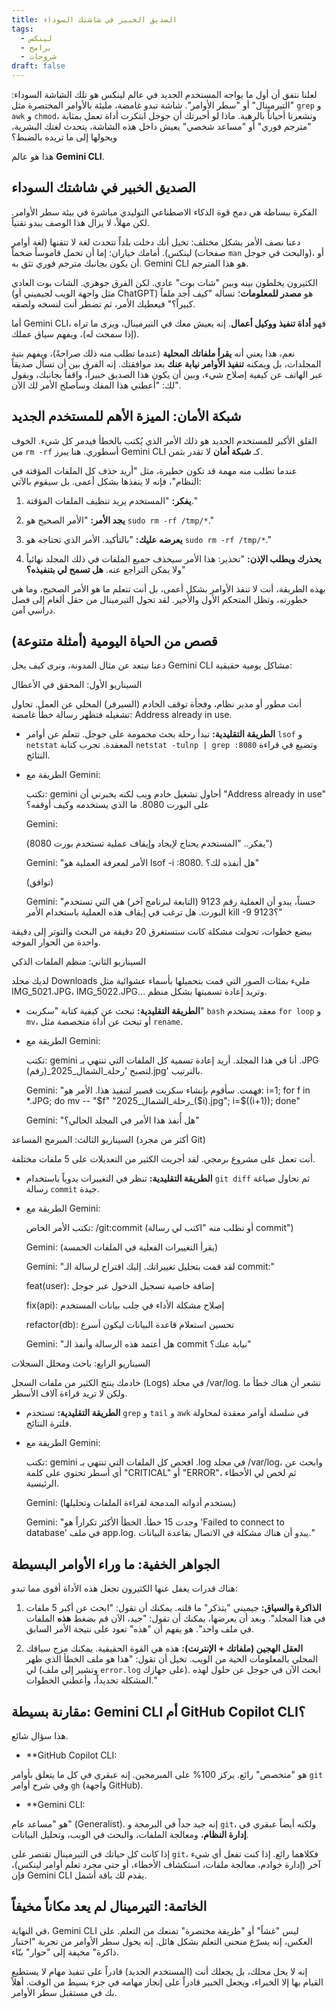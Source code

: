 ```yaml
---
title: الصديق الخبير في شاشتك السوداء
tags:
  - لينكس
  - برامح
  - شروحات
draft: false
---
```



لعلنا نتفق أن أول ما يواجه المستخدم الجديد في عالم لينكس هو تلك الشاشة السوداء: "التيرمينال" أو "سطر الأوامر". شاشة تبدو غامضة، مليئة بالأوامر المختصرة مثل `grep` و `awk` و `chmod`، وتشعرنا أحياناً بالرهبة. ماذا لو أخبرتك أن جوجل ابتكرت أداة تعمل بمثابة "مترجم فوري" أو "مساعد شخصي" يعيش داخل هذه الشاشة، يتحدث لغتك البشرية، ويحولها إلى ما تريده بالضبط؟

هذا هو عالم **Gemini CLI**.

## الصديق الخبير في شاشتك السوداء

الفكرة ببساطة هي دمج قوة الذكاء الاصطناعي التوليدي مباشرة في بيئة سطر الأوامر. لكن مهلاً، لا يزال هذا الوصف يبدو تقنياً.

دعنا نصف الأمر بشكل مختلف: تخيل أنك دخلت بلداً تتحدث لغة لا تتقنها (لغة أوامر لينكس). أمامك خياران: إما أن تحمل قاموساً ضخماً (صفحات `man` والبحث في جوجل)، أو أن يكون بجانبك مترجم فوري تثق به. Gemini CLI هو هذا المترجم.

الكثيرون يخلطون بينه وبين "شات بوت" عادي. لكن الفرق جوهري. الشات بوت العادي (مثل واجهة الويب لجيميني أو ChatGPT) هو **مصدر للمعلومات**؛ تسأله "كيف أجد ملفاً كبيراً؟" فيعطيك الأمر، ثم تضطر أنت لنسخه ولصقه.

أما Gemini CLI، فهو **أداة تنفيذ ووكيل أعمال**. إنه يعيش معك في التيرمينال، ويرى ما تراه (إذا سمحت له)، ويفهم سياق عملك.

نعم، هذا يعني أنه **يقرأ ملفاتك المحلية** (عندما تطلب منه ذلك صراحةً)، ويفهم بنية المجلدات، بل ويمكنه **تنفيذ الأوامر نيابة عنك** بعد موافقتك. إنه الفرق بين أن تسأل صديقاً عبر الهاتف عن كيفية إصلاح شيء، وبين أن يكون هذا الصديق خبيراً، واقفاً بجانبك، ويقول لك: "أعطني هذا المفك وسأصلح الأمر لك الآن".

## شبكة الأمان: الميزة الأهم للمستخدم الجديد

القلق الأكبر للمستخدم الجديد هو ذلك الأمر الذي يُكتب بالخطأ فيدمر كل شيء. الخوف من `rm -rf` أسطوري. هنا يبرز Gemini CLI كـ **شبكة أمان** لا تقدر بثمن.

عندما تطلب منه مهمة قد تكون خطيرة، مثل "أريد حذف كل الملفات المؤقتة في النظام"، فإنه لا ينفذها بشكل أعمى. بل سيقوم بالآتي:

1. **يفكر:** "المستخدم يريد تنظيف الملفات المؤقتة."
    
2. **يجد الأمر:** "الأمر الصحيح هو `sudo rm -rf /tmp/*`."
    
3. **يعرضه عليك:** "بالتأكيد. الأمر الذي تحتاجه هو `sudo rm -rf /tmp/*`."
    
4. **يحذرك ويطلب الإذن:** "تحذير: هذا الأمر سيحذف جميع الملفات في ذلك المجلد نهائياً ولا يمكن التراجع عنه. **هل تسمح لي بتنفيذه؟**"
    

بهذه الطريقة، أنت لا تنفذ الأوامر بشكل أعمى، بل أنت تتعلم ما هو الأمر الصحيح، وما هي خطورته، وتظل المتحكم الأول والأخير. لقد تحول التيرمينال من حقل ألغام إلى فصل دراسي آمن.

## قصص من الحياة اليومية (أمثلة متنوعة)

دعنا نبتعد عن مثال المدونة، ونرى كيف يحل Gemini CLI مشاكل يومية حقيقية:

السيناريو الأول: المحقق في الأعطال

أنت مطور أو مدير نظام، وفجأة توقف الخادم (السيرفر) المحلي عن العمل. تحاول تشغيله فتظهر رسالة خطأ غامضة: Address already in use.

- **الطريقة التقليدية:** تبدأ رحلة بحث محمومة على جوجل. تتعلم عن أوامر `lsof` و `netstat` المعقدة. تجرب كتابة `netstat -tulnp | grep :8080` وتضيع في قراءة النتائج.
    
- الطريقة مع Gemini:
    
    تكتب: gemini أحاول تشغيل خادم ويب لكنه يخبرني أن "Address already in use" على البورت 8080. ما الذي يستخدمه وكيف أوقفه؟
    
    Gemini:
    
     (يفكر.. "المستخدم يحتاج لإيجاد وإيقاف عملية تستخدم بورت 8080")
    
    Gemini:
     "الأمر لمعرفة العملية هو lsof -i :8080. هل أنفذه لك؟"
    
    (توافق)
    
    Gemini: 
    "حسناً، يبدو أن العملية رقم 9123 (التابعة لبرنامج آخر) هي التي تستخدم البورت. هل ترغب في إيقاف هذه العملية باستخدام الأمر kill -9 9123؟"
    

ببضع خطوات، تحولت مشكلة كانت ستستغرق 20 دقيقة من البحث والتوتر إلى دقيقة واحدة من الحوار الموجه.

السيناريو الثاني: منظم الملفات الذكي

لديك مجلد Downloads مليء بمئات الصور التي قمت بتحميلها بأسماء عشوائية مثل IMG_5021.JPG، IMG_5022.JPG... وتريد إعادة تسميتها بشكل منظم.

- **الطريقة التقليدية:** تبحث عن كيفية كتابة "سكربت" `bash` معقد يستخدم `for loop` و `mv`، أو تبحث عن أداة متخصصة مثل `rename`.
    
- الطريقة مع Gemini:
    
    تكتب: gemini أنا في هذا المجلد. أريد إعادة تسمية كل الملفات التي تنتهي بـ .JPG لتصبح 'رحلة_الشمال_2025_(رقم).jpg' بالترتيب.
    
    Gemini: 
    "فهمت. سأقوم بإنشاء سكربت قصير لتنفيذ هذا. الأمر هو: i=1; for f in *.JPG; do mv -- "$f" "رحلة_الشمال_2025_($i).jpg"; i=$((i+1)); done"
    
    Gemini:
     "هل أُنفذ هذا الأمر في المجلد الحالي؟"
    

السيناريو الثالث: المبرمج المساعد (أكثر من مجرد Git)

أنت تعمل على مشروع برمجي. لقد أجريت الكثير من التعديلات على 5 ملفات مختلفة.

- **الطريقة التقليدية:** تنظر في التغييرات يدوياً باستخدام `git diff` ثم تحاول صياغة رسالة `commit` جيدة.
    
- الطريقة مع Gemini:
    
    تكتب الأمر الخاص: /git:commit (أو تطلب منه "اكتب لي رسالة commit")
    
    Gemini: (يقرأ التغييرات الفعلية في الملفات الخمسة)
    
    Gemini: 
    "لقد قمت بتحليل تغييراتك. إليك اقتراح لرسالة الـ commit:"
    
    feat(user):
     إضافة خاصية تسجيل الدخول عبر جوجل
    
    fix(api):
     إصلاح مشكلة الأداء في جلب بيانات المستخدم
    
    refactor(db): 
    تحسين استعلام قاعدة البيانات ليكون أسرع
    
    Gemini:
     "هل أعتمد هذه الرسالة وأنفذ الـ commit نيابة عنك؟"
    

السيناريو الرابع: باحث ومحلل السجلات

خادمك ينتج الكثير من ملفات السجل (Logs) في مجلد /var/log. تشعر أن هناك خطأ ما ولكن لا تريد قراءة آلاف الأسطر.

- **الطريقة التقليدية:** تستخدم `grep` و `tail` و `awk` في سلسلة أوامر معقدة لمحاولة فلترة النتائج.
    
- الطريقة مع Gemini:
    
    تكتب: gemini افحص كل الملفات التي تنتهي بـ .log في مجلد /var/log، وابحث عن أي أسطر تحتوي على كلمة "CRITICAL" أو "ERROR"، ثم لخص لي الأخطاء الرئيسية.
    
    Gemini: (يستخدم أدواته المدمجة لقراءة الملفات وتحليلها)
    
    Gemini: 
    "وجدت 15 خطأ. الخطأ الأكثر تكراراً هو 'Failed to connect to database' في ملف app.log. يبدو أن هناك مشكلة في الاتصال بقاعدة البيانات."
    

## الجواهر الخفية: ما وراء الأوامر البسيطة

هناك قدرات يغفل عنها الكثيرون تجعل هذه الأداة أقوى مما تبدو:

1. **الذاكرة والسياق:** جيميني "يتذكر" ما قلته. يمكنك أن تقول: "ابحث عن أكبر 5 ملفات في هذا المجلد". وبعد أن يعرضها، يمكنك أن تقول: "جيد، الآن قم بضغط **هذه** الملفات في ملف واحد". هو يفهم أن "هذه" تعود على نتيجة الأمر السابق.
    
2. **العقل الهجين (ملفاتك + الإنترنت):** هذه هي القوة الحقيقية. يمكنك مزج سياقك المحلي بالمعلومات الحية من الويب. تخيل أن تقول: "هذا هو ملف الخطأ الذي ظهر لي (وتشير إلى ملف `error.log` على جهازك). ابحث الآن في جوجل عن حلول لهذه المشكلة تحديداً، وأعطني الخطوات."
    

## مقارنة بسيطة: Gemini CLI أم GitHub Copilot CLI؟

هذا سؤال شائع.

- **GitHub Copilot CLI:

هو "متخصص" رائع. يركز 100% على المبرمجين. إنه عبقري في كل ما يتعلق بأوامر `git` وفي شرح أوامر `gh` (واجهة GitHub).
    
- **Gemini CLI:

هو "مساعد عام" (Generalist). إنه جيد جداً في البرمجة و `git`، ولكنه أيضاً عبقري في **إدارة النظام**، ومعالجة الملفات، والبحث في الويب، وتحليل البيانات.
    

إذا كانت كل حياتك في التيرمينال تقتصر على `git`، فكلاهما رائع. إذا كنت تفعل أي شيء آخر (إدارة خوادم، معالجة ملفات، استكشاف الأخطاء، أو حتى مجرد تعلم أوامر لينكس)، فإن Gemini CLI يقدم لك باقة أشمل.

## الخاتمة: التيرمينال لم يعد مكاناً مخيفاً

في النهاية، Gemini CLI ليس "غشاً" أو "طريقة مختصرة" تمنعك من التعلم. على العكس، إنه يسرّع منحنى التعلم بشكل هائل. إنه يحول سطر الأوامر من تجربة "اختبار ذاكرة" مخيفة إلى "حوار" بنّاء.

إنه لا يحل محلك، بل يجعلك أنت (المستخدم الجديد) قادراً على تنفيذ مهام لا يستطيع القيام بها إلا الخبراء، ويجعل الخبير قادراً على إنجاز مهامه في جزء بسيط من الوقت. أهلاً بك في مستقبل سطر الأوامر.

